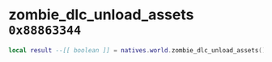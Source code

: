 # zombie_dlc_unload_assets `0x88863344`

```lua
local result --[[ boolean ]] = natives.world.zombie_dlc_unload_assets()
```